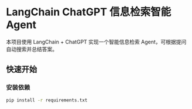 # LangChain ChatGPT 信息检索智能 Agent

本项目使用 LangChain + ChatGPT 实现一个智能信息检索 Agent，可根据提问自动搜索并总结答案。

## 快速开始

### 安装依赖

```bash
pip install -r requirements.txt
